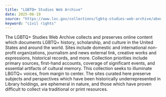 ```yaml
---
title: "LGBTQ+ Studies Web Archive"
date: 2025-06-19
source: "https://www.loc.gov/collections/lgbtq-studies-web-archive/about-this-collection/"
keyword: "civil rights"
---
```


The LGBTQ+ Studies Web Archive collects and preserves online content which documents LGBTQ+ history, scholarship, and culture in the United States and around the world. Sites include domestic and international non-profit organizations, journalism and news external link, creative works and expressions, historical records, and more. Collection priorities include primary sources, first-hand accounts, coverage of significant events, and essential artifacts of cultural memory. This collection seeks to illuminate LBGTQ+ voices, from margin to center. The sites curated here preserve subjects and perspectives which have been historically underrepresented in Library holdings, are ephemeral in nature, and those which have proven difficult to collect via traditional or print resources.

